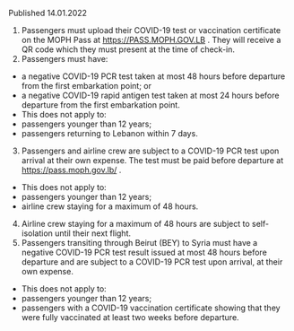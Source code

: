 Published 14.01.2022
1. Passengers must upload their COVID-19 test or vaccination certificate on the MOPH Pass at <a href="https://PASS.MOPH.GOV.LB">https://PASS.MOPH.GOV.LB</a> . They will receive a QR code which they must present at the time of check-in.
2. Passengers must have:
- a negative COVID-19 PCR test taken at most 48 hours before departure from the first embarkation point; or
- a negative COVID-19 rapid antigen test taken at most 24 hours before departure from the first embarkation point.
- This does not apply to:
- passengers younger than 12 years;
- passengers returning to Lebanon within 7 days.
3. Passengers and airline crew are subject to a COVID-19 PCR test upon arrival at their own expense. The test must be paid before departure at <a href="https://pass.moph.gov.lb/">https://pass.moph.gov.lb/</a> .
- This does not apply to:
- passengers younger than 12 years;
- airline crew staying for a maximum of 48 hours.
4. Airline crew staying for a maximum of 48 hours are subject to self-isolation until their next flight.
5. Passengers transiting through Beirut (BEY) to Syria must have a negative COVID-19 PCR test result issued at most 48 hours before departure and are subject to a COVID-19 PCR test upon arrival, at their own expense.
- This does not apply to:
- passengers younger than 12 years;
- passengers with a COVID-19 vaccination certificate showing that they were fully vaccinated at least two weeks before departure.